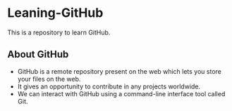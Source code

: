 # Leaning-GitHub
This is a repository to learn GitHub.

## About GitHub
* GitHub is a remote repository present on the web which lets you store your files on the web. 
* It gives an opportunity to contribute in any projects worldwide. 
* We can interact with GitHub using a command-line interface tool called Git.
